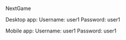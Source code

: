 NextGame

Desktop app: 
  Username: user1
  Password: user1

Mobile app:
  Username: user1
  Password: user1
